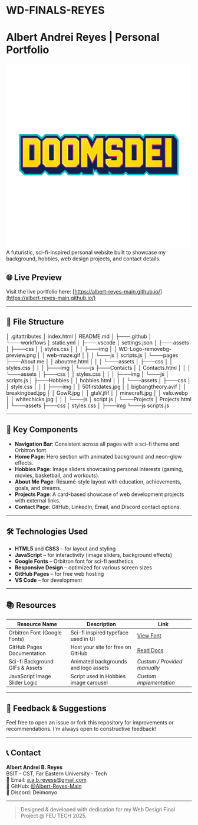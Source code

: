 # WD-FINALS-REYES

# Albert Andrei Reyes | Personal Portfolio
![Logo](/assets/img/WD-Logo-removebg-preview.png)
A futuristic, sci-fi-inspired personal website built to showcase my background, hobbies, web design projects, and contact details.

## 🌐 Live Preview

Visit the live portfolio here: [https://albert-reyes-main.github.io/](https://albert-reyes-main.github.io/)

---

## 📁 File Structure

│   .gitattributes
│   index.html
│   README.md
│
├───.github
│   └───workflows
│           static.yml
│
├───.vscode
│       settings.json
│
├───assets
│   ├───css
│   │       styles.css
│   │
│   ├───img
│   │       WD-Logo-removebg-preview.png
│   │       web-maze.gif
│   │
│   └───js
│           scripts.js
│
└───pages
    ├───About me
    │   │   aboutme.html
    │   │
    │   └───assets
    │       ├───css
    │       │       styles.css
    │       │
    │       ├───img
    │       └───js
    ├───Contacts
    │   │   Contacts.html
    │   │
    │   └───assets
    │       ├───css
    │       │       styles.css
    │       │
    │       ├───img
    │       └───js
    │               scripts.js
    │
    ├───Hobbies
    │   │   hobbies.html
    │   │
    │   └───assets
    │       ├───css
    │       │       style.css
    │       │
    │       ├───img
    │       │       50firstdates.jpg
    │       │       bigbangtheory.avif
    │       │       breakingbad.jpg
    │       │       GowR.jpg
    │       │       gtaV.jfif
    │       │       minecraft.jpg
    │       │       valo.webp
    │       │       whitechicks.jpg
    │       │
    │       └───js
    │               script.js
    │
    └───Projects
        │   Projects.html
        │
        └───assets
            ├───css
            │       styles.css
            │
            ├───img
            └───js
                    scripts.js


---

## 🧩 Key Components

- **Navigation Bar**: Consistent across all pages with a sci-fi theme and Orbitron font.
- **Home Page**: Hero section with animated background and neon-glow effects.
- **Hobbies Page**: Image sliders showcasing personal interests (gaming, movies, basketball, and workouts).
- **About Me Page**: Résumé-style layout with education, achievements, goals, and dreams.
- **Projects Page**: A card-based showcase of web development projects with external links.
- **Contact Page**: GitHub, LinkedIn, Email, and Discord contact options.

---

## 🛠 Technologies Used

- **HTML5** and **CSS3** – for layout and styling  
- **JavaScript** – for interactivity (image sliders, background effects)
- **Google Fonts** – Orbitron font for sci-fi aesthetics
- **Responsive Design** – optimized for various screen sizes
- **GitHub Pages** – for free web hosting
- **VS Code** – for development

---

## 📚 Resources

| Resource Name                  | Description                                | Link                                                                 |
|-------------------------------|--------------------------------------------|----------------------------------------------------------------------|
| Orbitron Font (Google Fonts)  | Sci-fi inspired typeface used in UI        | [View Font](https://fonts.google.com/specimen/Orbitron)             |
| GitHub Pages Documentation    | Host your site for free on GitHub          | [Read Docs](https://docs.github.com/en/pages)                       |
| Sci-fi Background GIFs & Assets | Animated backgrounds and logo assets       | *Custom / Provided manually*                                        |
| JavaScript Image Slider Logic | Script used in Hobbies image carousel      | *Custom implementation*                                             |


---

## 💬 Feedback & Suggestions

Feel free to open an issue or fork this repository for improvements or recommendations. I'm always open to constructive feedback!

---

## 📞 Contact

**Albert Andrei B. Reyes**  
BSIT - CST, Far Eastern University - Tech  
📧 Email: a.a.b.reyess@gmail.com  
🐙 GitHub: [@Albert-Reyes-Main](https://github.com/Albert-Reyes-Main)  
💬 Discord: Deimonyo  

---

> Designed & developed with dedication for my Web Design Final Project @ FEU TECH 2025.

